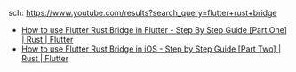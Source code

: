 sch: https://www.youtube.com/results?search_query=flutter+rust+bridge

- [How to use Flutter Rust Bridge in Flutter - Step By Step Guide [Part One] | Rust | Flutter](https://youtu.be/N9fK8rZVK_g)
- [How to use Flutter Rust Bridge in iOS - Step by Step Guide [Part Two] | Rust | Flutter](https://youtu.be/FyRo7tvwteQ)
